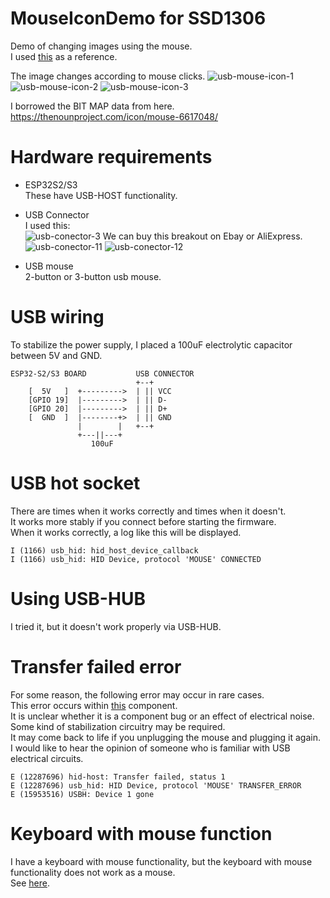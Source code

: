 # MouseIconDemo for SSD1306
Demo of changing images using the mouse.   
I used [this](https://github.com/espressif/esp-idf/tree/master/examples/peripherals/usb/host/hid) as a reference.   

The image changes according to mouse clicks.
![usb-mouse-icon-1](https://github.com/user-attachments/assets/d997d144-cecc-4ba0-85c7-368da0d8d8ed)
![usb-mouse-icon-2](https://github.com/user-attachments/assets/af54ffc9-533a-4a00-a2d3-704c81d3f597)
![usb-mouse-icon-3](https://github.com/user-attachments/assets/b576d55f-5e3e-4dfd-b433-6a92771a5b03)

I borrowed the BIT MAP data from here.   
https://thenounproject.com/icon/mouse-6617048/   

# Hardware requirements

- ESP32S2/S3   
 These have USB-HOST functionality.

- USB Connector   
 I used this:   
 ![usb-conector-3](https://github.com/user-attachments/assets/05f3f79d-00d1-4d65-ad46-67d2e987bc88)
 We can buy this breakout on Ebay or AliExpress.   
 ![usb-conector-11](https://github.com/user-attachments/assets/848998d4-fb0c-4b4f-97ae-0b3ae8b8996a)
 ![usb-conector-12](https://github.com/user-attachments/assets/6fc34dcf-0b13-4233-8c71-07234e8c6d06)

- USB mouse   
 2-button or 3-button usb mouse.   

# USB wiring   
To stabilize the power supply, I placed a 100uF electrolytic capacitor between 5V and GND.   
```
ESP32-S2/S3 BOARD           USB CONNECTOR
                            +--+
    [  5V   ]  +--------->  | || VCC
    [GPIO 19]  |--------->  | || D-
    [GPIO 20]  |--------->  | || D+
    [  GND  ]  |--------+>  | || GND
               |        |   +--+
               +---||---+
                  100uF
```

# USB hot socket
There are times when it works correctly and times when it doesn't.   
It works more stably if you connect before starting the firmware.   
When it works correctly, a log like this will be displayed.   
```
I (1166) usb_hid: hid_host_device_callback
I (1166) usb_hid: HID Device, protocol 'MOUSE' CONNECTED
```

# Using USB-HUB
I tried it, but it doesn't work properly via USB-HUB.

# Transfer failed error
For some reason, the following error may occur in rare cases.   
This error occurs within [this](https://components.espressif.com/components/espressif/usb_host_hid) component.   
It is unclear whether it is a component bug or an effect of electrical noise.   
Some kind of stabilization circuitry may be required.   
It may come back to life if you unplugging the mouse and plugging it again.   
I would like to hear the opinion of someone who is familiar with USB electrical circuits.   
```
E (12287696) hid-host: Transfer failed, status 1
E (12287696) usb_hid: HID Device, protocol 'MOUSE' TRANSFER_ERROR
E (15953516) USBH: Device 1 gone
```

# Keyboard with mouse function
I have a keyboard with mouse functionality, but the keyboard with mouse functionality does not work as a mouse.   
See [here](https://github.com/espressif/esp-idf/issues/12667).

